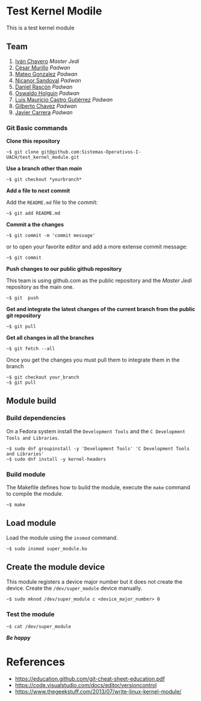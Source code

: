 # Test Kernel Modile
This is a test kernel module

## Team


1. [Iván Chavero](https://github.com/imcsk8) *Master Jedi*
1. [César Murillo](https://github.com/Cesar64100) *Padwan*
1. [Mateo Gonzalez](https://github.com/MateoGL) *Padwan*
1. [Nicanor Sandoval](https://github.com/nicanorsandoval) *Padwan*
1. [Daniel Rascón](https://github.com/Dnxxl) *Padwan*
1. [Oswaldo Holguin](https://github.com/Oswaldo-Holguin) *Padwan*
1. [Luis Mauricio Castro Gutiérrez](https://github.com/mau-castro) *Padwan*
1. [Gilberto Chavez](https://github.com/GilbertoCh) *Padwan*
1. [Javier Carrera](https://github.com/JavierCarreraHW) *Padwan*

### Git Basic commands

**Clone this repository**

```
~$ git clone git@github.com:Sistemas-Operativos-I-UACH/test_kernel_module.git
```

**Use a branch other than *main***

```
~$ git checkout *yourbranch*
```

**Add a file to next commit**

Add the `README.md` file to the commit:

```
~$ git add README.md
```

**Commit a the changes**
```
~$ git commit -m 'commit message'
```

or to open your favorite editor and add a more extense commit message:

```
~$ git commit
```

**Push changes to our public github repository**

This team is using github.com as the public repository and the *Master Jedi* repository as the main one.

```
~$ git  push
```

**Get and integrate the latest changes of the current branch from the public git repository**

```
~$ git pull
```

**Get all changes in all the branches**

```
~$ git fetch --all
```

Once you get the changes you must pull them to integrate them in the branch

```
~$ git checkout your_branch
~$ git pull
```
## Module build

### Build dependencies

On a Fedora system install the `Development Tools`  and the `C Development Tools and Libraries`.

```
~$ sudo dnf groupinstall -y 'Development Tools' 'C Development Tools and Libraries'
~$ sudo dnf install -y kernel-headers
```

### Build module

The Makefile defines how to build the module, execute the `make` command to compile the module.

```
~$ make
```

## Load module

Load the module using the `insmod` command.

```
~$ sudo insmod super_module.ko
```

## Create the module device

This module registers a device major number but it does not create the device. Create the `/dev/super_module` device manually.

```
~$ sudo mknod /dev/super_module c <device_major_number> 0
```

### Test the module

```
~$ cat /dev/super_module
```

***Be happy***

# References

* https://education.github.com/git-cheat-sheet-education.pdf
* https://code.visualstudio.com/docs/editor/versioncontrol
* https://www.thegeekstuff.com/2013/07/write-linux-kernel-module/
